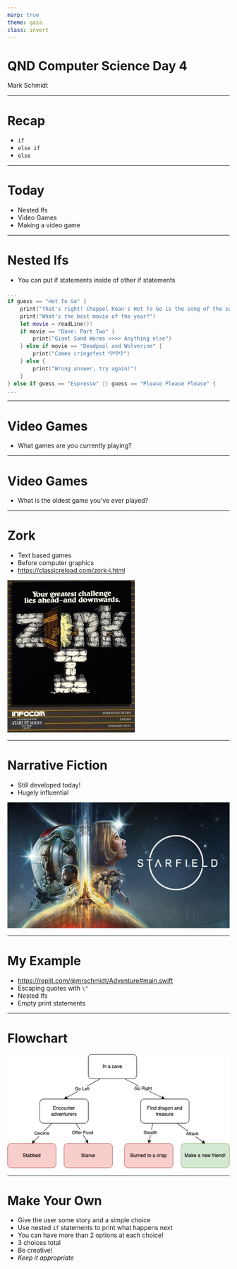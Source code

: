 ```yaml
---
marp: true
theme: gaia
class: invert
---
```


# QND Computer Science Day 4
Mark Schmidt

--- 

# Recap

- `if`
- `else if`
- `else`

---

# Today

- Nested Ifs
- Video Games
- Making a video game



---

# Nested Ifs

- You can put if statements inside of other if statements

```swift
...
if guess == "Hot To Go" {
    print("That's right! Chappel Roan's Hot To Go is the song of the summer.")
    print("What's the best movie of the year?")
    let movie = readLine()!
    if movie == "Dune: Part Two" {
        print("Giant Sand Worms >>>> Anything else")
    } else if movie == "Deadpool and Wolverine" {
        print("Cameo cringefest 👎👎👎")
    } else {
        print("Wrong answer, try again!")
    }
} else if guess == "Espresso" || guess == "Please Please Please" {
...
```

<!-- Show nested -->
---


# Video Games

- What games are you currently playing?

---

# Video Games 

- What is the oldest game you've ever played?

---

# Zork 

- Text based games
- Before computer graphics
- https://classicreload.com/zork-i.html

![bg right w:500](../assets/zork.jpeg)

---

# Narrative Fiction

- Still developed today!
- Hugely influential

![bg right w:500](../assets/starfield.webp)


---

# My Example

- https://replit.com/@mrschmidt/Adventure#main.swift
- Escaping quotes with `\"`
- Nested Ifs
- Empty print statements

---

# Flowchart

![bg width: 80%](../assets/flowchart.png)

---

# Make Your Own

- Give the user some story and a simple choice
- Use nested `if` statements to print what happens next
- You can have more than 2 options at each choice!
- 3 choices total
- Be creative!
- *Keep it appropriate*
